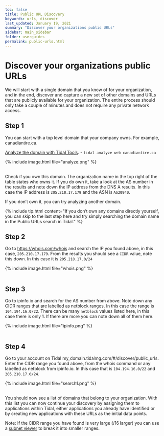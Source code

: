 ```yaml
---
toc: false
title: Public URL Discovery
keywords: urls, discover
last_updated: January 19, 2021
summary: "Discover your organizations public URLs"
sidebar: main_sidebar
folder: userguides
permalink: public-urls.html
---
```


# Discover your organizations public URLs
We will start with a single domain that you know of for your organization, and in the end, discover
and capture a new set of other domains and URLs that are publicly available for your organization.
The entire process should only take a couple of minutes and does not require any private network access.

## Step 1
You can start with a top level domain that your company owns. For example, canadiantire.ca.

[Analyze the domain with Tidal Tools](https://guides.tidalmg.com/analyze.html). - `tidal analyze web canadiantire.ca`

{% include image.html file="analyze.png" %}
<br>
<br>

Check if you own this domain. The organization name in the top right of the table states who owns it.
If you do own it, take a look at the AS number in the results and note down the IP address from the DNS A results.
In this case the IP address is `205.210.17.179` and the ASN is `AS20940`.

If you don’t own it, you can try analyzing another domain.

{% include tip.html content="If you don’t own any domains directly yourself, you can skip to the last step here and
try simply searching the domain name in the Public URLs search in Tidal." %}

## Step 2
Go to https://whois.com/whois and search the IP you found above, in this case, `205.210.17.179`.
From the results you should see a `CIDR` value, note this down. In this case it is `205.210.17.0/24`

{% include image.html file="whois.png" %}
<br>
<br>

## Step 3
Go to ipinfo.io and search for the AS number from above. Note down any CIDR ranges that are labelled as netblock ranges.
In this case the range is `104.194.16.0/22`. There can be many `netblock` values listed here, in this case there is only 1.
If there are more you can note down all of them here.

{% include image.html file="ipinfo.png" %}
<br>
<br>

## Step 4
Go to your account on Tidal my_domain.tidalmg.com/#/discover/public_urls.
Enter the CIDR range you found above, from the whois command or any labelled as netblock from ipinfo.io.
In this case that is `104.194.16.0/22` and `205.210.17.0/24`.

{% include image.html file="search1.png" %}
<br>
<br>

You should now see a list of domains that belong to your organization.
With this list you can now continue your discovery by assigning them to applications within Tidal,
either applications you already have identified or by creating new applications with these URLs as the initial data points.

Note: If the CIDR range you have found is very large (/16 larger) you can use a <a href="https://tidalcloud.com/subnet-builder/">subnet viewer</a> to break it into smaller ranges.
